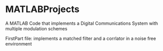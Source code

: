 # MATLABProjects
A MATLAB Code that implements a Digital Communications System with multiple modulation schemes

FirstPart file: implements a matched filter and a corrlator in a noise free environment
